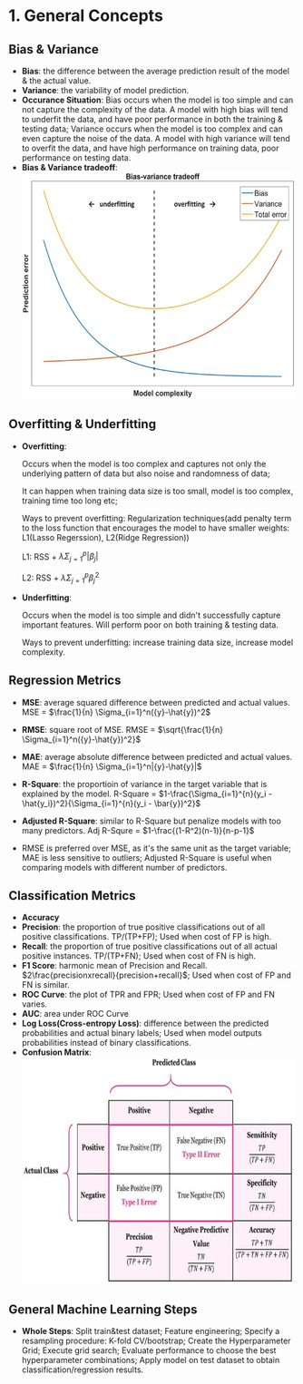 # 1. General Concepts
## Bias & Variance
- **Bias**: the difference between the average prediction result of the model & the actual value.
- **Variance**: the variability of model prediction.
- **Occurance Situation**: Bias occurs when the model is too simple and can not capture the complexity of the data. A model with high bias will tend to underfit the data, and have poor performance in both the training & testing data; Variance occurs when the model is too complex and can even capture the noise of the data. A model with high variance will tend to overfit the data, and have high performance on training data, poor performance on testing data.
- **Bias & Variance tradeoff**: 
            <img src="https://github.com/NNNancyNing/Data-Science-Interview/blob/main/Images/Bias-Variance-Tradeoff.jpeg" width=550 height=400>
            
## Overfitting & Underfitting
- **Overfitting**: 

    Occurs when the model is too complex and captures not only the underlying pattern of data but also noise and randomness of data; 
    
    It can happen when training data size is too small, model is too complex, training time too long etc; 
    
    Ways to prevent overfitting: Regularization techniques(add penalty term to the loss function that encourages the model to have smaller weights: L1(Lasso Regerssion), L2(Ridge Regression)) 
    
    L1: RSS + $\lambda\Sigma_{j=1}^{p}|\beta_j|$            
    
    L2: RSS + $\lambda\Sigma_{j=1}^{p}\beta_j^2$
    
- **Underfitting**:
   
    Occurs when the model is too simple and didn't successfully capture important features. Will perform poor on both training & testing data. 
    
    Ways to prevent underfitting: increase training data size, increase model complexity.


## Regression Metrics
- **MSE**: average squared difference between predicted and actual values. MSE = $\frac{1}{n} \Sigma_{i=1}^n({y}-\hat{y})^2$
- **RMSE**: square root of MSE. RMSE = $\sqrt{\frac{1}{n} \Sigma_{i=1}^n({y}-\hat{y})^2}$
- **MAE**: average absolute difference between predicted and actual values. MAE = $\frac{1}{n} \Sigma_{i=1}^n|{y}-\hat{y}|$
- **R-Square**: the proportioin of variance in the target variable that is explained by the model. R-Square = $1-\frac{\Sigma_{i=1}^{n}(y_i - \hat{y_i})^2}{\Sigma_{i=1}^{n}(y_i - \bar{y})^2}$
- **Adjusted R-Square**: similar to R-Square but penalize models with too many predictors. Adj R-Squre = $1-\frac{(1-R^2)(n-1)}{n-p-1}$

- RMSE is preferred over MSE, as it's the same unit as the target variable; MAE is less sensitive to outliers; Adjusted R-Square is useful when comparing models with different number of predictors.

## Classification Metrics
- **Accuracy**
- **Precision**: the proportion of true positive classifications out of all positive classifications. TP/(TP+FP); Used when cost of FP is high.
- **Recall**: the proportion of true positive classifications out of all actual positive instances. TP/(TP+FN); Used when cost of FN is high.
- **F1 Score**: harmonic mean of Precision and Recall. $2\frac{precisionxrecall}{precision+recall}$; Used when cost of FP and FN is similar.
- **ROC Curve**: the plot of TPR and FPR; Used when cost of FP and FN varies.
- **AUC**: area under ROC Curve
- **Log Loss(Cross-entropy Loss)**: difference between the predicted probabilities and actual binary labels; Used when model outputs probabilities instead of binary classifications.
- **Confusion Matrix**: 
            <img src="https://github.com/NNNancyNing/Data-Science-Interview/blob/main/Images/confusion%20matrix.jpeg" width=550 height=400>


## General Machine Learning Steps
- **Whole Steps**: Split train&test dataset; Feature engineering; Specify a resampling procedure: K-fold CV/bootstrap; Create the Hyperparameter Grid; Execute grid search; Evaluate performance to choose the best hyperparameter combinations; Apply model on test dataset to obtain classification/regression results.



 

